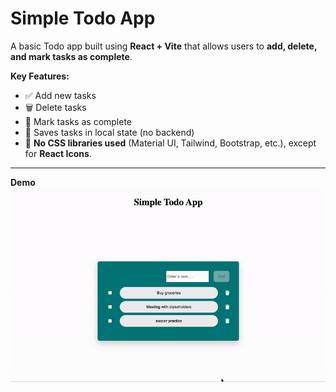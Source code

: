 # Simple Todo App

A basic Todo app built using **React + Vite** that allows users to **add, delete, and mark tasks as complete**. 

**Key Features:**
- ✅ Add new tasks
- 🗑️ Delete tasks
- 🎯 Mark tasks as complete
- 💾 Saves tasks in local state (no backend)
- 🎨 **No CSS libraries used** (Material UI, Tailwind, Bootstrap, etc.), except for **React Icons**.

---

**Demo**
<br> ![Todo App Demo](src/assets/todo-app.gif)  

